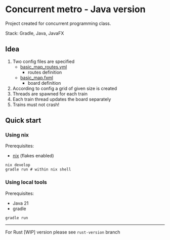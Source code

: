 # Concurrent metro - Java version

Project created for concurrent programming class.

Stack: Gradle, Java, JavaFX

## Idea

1. Two config files are specified
   * [basic_map_routes.yml](app/src/main/resources/org/example/routes/basic_map_routes.yml)
     * routes definition
   * [basic_map.fxml](app/src/main/resources/org/example/maps/basic_map.fxml)
     * board definition
2. According to config a grid of given size is created
3. Threads are spawned for each train
4. Each train thread updates the board separately
5. Trains must not crash!

## Quick start

### Using nix

Prerequisites:
* [nix](https://nixos.org) (flakes enabled)

```shell
nix develop
gradle run # within nix shell
```

### Using local tools

Prerequisites:
* Java 21
* gradle

```shell
gradle run
```

---

For Rust [WIP] version please see `rust-version` branch